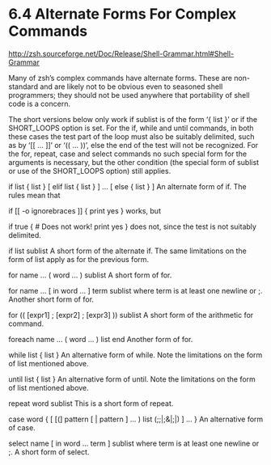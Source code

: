 # 6.4 Alternate Forms For Complex Commands
http://zsh.sourceforge.net/Doc/Release/Shell-Grammar.html#Shell-Grammar

Many of zsh’s complex commands have alternate forms. These are non-standard and
are likely not to be obvious even to seasoned shell programmers; they should
not be used anywhere that portability of shell code is a concern.

The short versions below only work if sublist is of the form ‘{ list }’ or if
the SHORT_LOOPS option is set. For the if, while and until commands, in both
these cases the test part of the loop must also be suitably delimited, such as
by ‘[[ … ]]’ or ‘(( … ))’, else the end of the test will not be recognized. For
the for, repeat, case and select commands no such special form for the
arguments is necessary, but the other condition (the special form of sublist or
use of the SHORT_LOOPS option) still applies.


if list { list } [ elif list { list } ] ... [ else { list } ]
An alternate form of if. The rules mean that

if [[ -o ignorebraces ]] {
  print yes
}
works, but

if true {  # Does not work!
  print yes
}
does not, since the test is not suitably delimited.

if list sublist
A short form of the alternate if. The same limitations on the form of list apply as for the previous form.

for name ... ( word ... ) sublist
A short form of for.

for name ... [ in word ... ] term sublist
where term is at least one newline or ;. Another short form of for.

for (( [expr1] ; [expr2] ; [expr3] )) sublist
A short form of the arithmetic for command.

foreach name ... ( word ... ) list end
Another form of for.

while list { list }
An alternative form of while. Note the limitations on the form of list mentioned above.

until list { list }
An alternative form of until. Note the limitations on the form of list mentioned above.

repeat word sublist
This is a short form of repeat.

case word { [ [(] pattern [ | pattern ] ... ) list (;;|;&|;|) ] ... }
An alternative form of case.

select name [ in word ... term ] sublist
where term is at least one newline or ;. A short form of select.

